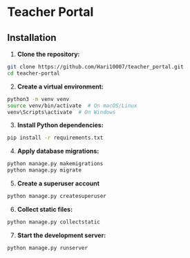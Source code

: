 # Teacher Portal

## Installation

1. **Clone the repository:**

```bash
git clone https://github.com/Hari10007/teacher_portal.git
cd teacher-portal

```

2. **Create a virtual environment:**

```bash
python3 -m venv venv
source venv/bin/activate  # On macOS/Linux
venv\Scripts\activate  # On Windows
```

3. **Install Python dependencies:**

```bash
pip install -r requirements.txt
```

4. **Apply database migrations:**

```bash
python manage.py makemigrations
python manage.py migrate
```

5. **Create a superuser account**
```bash
python manage.py createsuperuser
```

6. **Collect static files:**

```bash
python manage.py collectstatic
```

7. **Start the development server:**

```bash
python manage.py runserver
```
